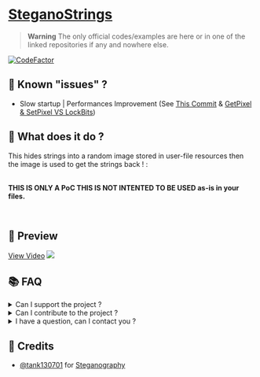 # [SteganoStrings](https://github.com/TheHellTower/SteganoStrings)

> **Warning** The only official codes/examples are here or in one of the linked repositories if any and nowhere else.

[![CodeFactor](https://www.codefactor.io/repository/github/thehelltower/steganostrings/badge)](https://www.codefactor.io/repository/github/thehelltower/steganostrings)

## :bug: Known "issues" ?

- Slow startup | Performances Improvement (See [This Commit](https://github.com/TheHellTower/SteganoStrings/commit/a6b9a6bebbcf6c62f2e93d25154d28b36eea8f40) & [GetPixel & SetPixel VS LockBits](https://gg.gg/GetPixelAndSetPixelVSLockBits))


## 📜 What does it do ?

This hides strings into a random image stored in user-file resources then the image is used to get the strings back ! :
<br><br>

**THIS IS ONLY A PoC THIS IS NOT INTENTED TO BE USED as-is in your files.**

<br>

## 🎥 Preview

[View Video](https://i.imgur.com/IFuyBW3.mp4)
[![](https://i.imgur.com/ZP11YlU.jpeg)](https://i.imgur.com/IFuyBW3.mp4)

## 📚 FAQ

<details>
    <summary>
        Can I support the project ?
    </summary>
    Yes, you can either "sponsor" me with the button on my profile or donate by going there: https://github.com/TheHellTower#-support-my-work and read, if you want to donate through PayPal you can add me on Discord, click here to see my Discord: https://github.com/TheHellTower#-socials.
</details>
<details>
    <summary>
        Can I contribute to the project ?
    </summary>
    Yes, feel free to fork it, updated it as you wish as long as you don't break it and open a PR that will be reviewed !
</details>
<details>
    <summary>
        I have a question, can I contact you ?
    </summary>
    Yes you can either by opening a issue: https://github.com/TheHellTower/SteganoStrings/issues/new or send me an email at: "thehelltower@tuta.io" or contact me on one of my socials here: https://github.com/TheHellTower#-socials

    Note: Only for questions no code support.
</details>

## 📢 Credits

- [@tank130701](https://github.com/tank130701) for [Steganography](https://github.com/tank130701/Steganography/blob/master/Steganography/Program.cs)
